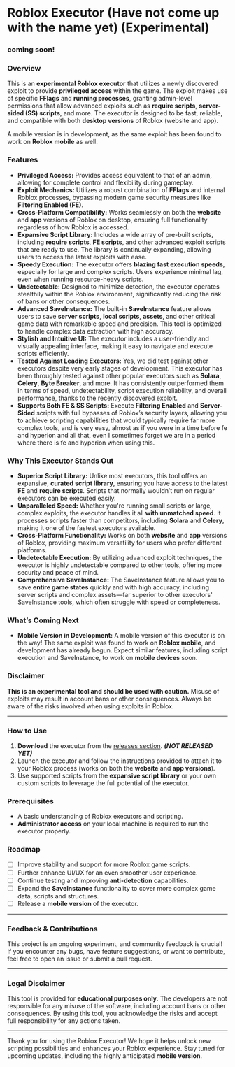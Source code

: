 # Roblox Executor (Have not come up with the name yet) (Experimental)

### coming soon!

### Overview

This is an **experimental Roblox executor** that utilizes a newly discovered exploit to provide **privileged access** within the game. The exploit makes use of specific **FFlags** and **running processes**, granting admin-level permissions that allow advanced exploits such as **require scripts**, **server-sided (SS) scripts**, and more. The executor is designed to be fast, reliable, and compatible with both **desktop versions** of Roblox (website and app). 

A mobile version is in development, as the same exploit has been found to work on **Roblox mobile** as well.

### Features

- **Privileged Access:** Provides access equivalent to that of an admin, allowing for complete control and flexibility during gameplay.
- **Exploit Mechanics:** Utilizes a robust combination of **FFlags** and internal Roblox processes, bypassing modern game security measures like **Filtering Enabled (FE)**.
- **Cross-Platform Compatibility:** Works seamlessly on both the **website** and **app** versions of Roblox on desktop, ensuring full functionality regardless of how Roblox is accessed.
- **Expansive Script Library:** Includes a wide array of pre-built scripts, including **require scripts**, **FE scripts**, and other advanced exploit scripts that are ready to use. The library is continually expanding, allowing users to access the latest exploits with ease.
- **Speedy Execution:** The executor offers **blazing fast execution speeds**, especially for large and complex scripts. Users experience minimal lag, even when running resource-heavy scripts.
- **Undetectable:** Designed to minimize detection, the executor operates stealthily within the Roblox environment, significantly reducing the risk of bans or other consequences.
- **Advanced SaveInstance:** The built-in **SaveInstance** feature allows users to save **server scripts**, **local scripts**, **assets**, and other critical game data with remarkable speed and precision. This tool is optimized to handle complex data extraction with high accuracy.
- **Stylish and Intuitive UI:** The executor includes a user-friendly and visually appealing interface, making it easy to navigate and execute scripts efficiently.
- **Tested Against Leading Executors:** Yes,  we did test against other executors despite very early stages of development. This executor has been throughly tested against other popular executors such as **Solara**, **Celery**, **Byte Breaker**, and more. It has consistently outperformed them in terms of speed, undetectability, script execution reliability, and overall performance, thanks to the recently discovered exploit.
- **Supports Both FE & SS Scripts:** Execute **Filtering Enabled** and **Server-Sided** scripts with full bypasses of Roblox’s security layers, allowing you to achieve scripting capabilities that would typically require far more complex tools, and is very easy, almost as if you were in a time before fe and hyperion and all that, even I sometimes forget we are in a period where there is fe and hyperion when using this.

### Why This Executor Stands Out

- **Superior Script Library:** Unlike most executors, this tool offers an expansive, **curated script library**, ensuring you have access to the latest **FE** and **require scripts**. Scripts that normally wouldn’t run on regular executors can be executed easily.
- **Unparalleled Speed:** Whether you're running small scripts or large, complex exploits, the executor handles it all **with unmatched speed**. It processes scripts faster than competitors, including **Solara** and **Celery**, making it one of the fastest executors available.
- **Cross-Platform Functionality:** Works on both **website** and **app** versions of Roblox, providing maximum versatility for users who prefer different platforms.
- **Undetectable Execution:** By utilizing advanced exploit techniques, the executor is highly undetectable compared to other tools, offering more security and peace of mind.
- **Comprehensive SaveInstance:** The SaveInstance feature allows you to save **entire game states** quickly and with high accuracy, including server scripts and complex assets—far superior to other executors' SaveInstance tools, which often struggle with speed or completeness.

### What’s Coming Next

- **Mobile Version in Development:** A mobile version of this executor is on the way! The same exploit was found to work on **Roblox mobile**, and development has already begun. Expect similar features, including script execution and SaveInstance, to work on **mobile devices** soon.

### Disclaimer
**This is an experimental tool and should be used with caution.** Misuse of exploits may result in account bans or other consequences. Always be aware of the risks involved when using exploits in Roblox.

---

### How to Use

1. **Download** the executor from the [releases section](#). ***(NOT RELEASED YET)***
2. Launch the executor and follow the instructions provided to attach it to your Roblox process (works on both the **website** and **app versions**).
3. Use supported scripts from the **expansive script library** or your own custom scripts to leverage the full potential of the executor.

### Prerequisites

- A basic understanding of Roblox executors and scripting.
- **Administrator access** on your local machine is required to run the executor properly.

### Roadmap

- [ ] Improve stability and support for more Roblox game scripts.
- [ ] Further enhance UI/UX for an even smoother user experience.
- [ ] Continue testing and improving **anti-detection** capabilities.
- [ ] Expand the **SaveInstance** functionality to cover more complex game data, scripts and structures.
- [ ] Release a **mobile version** of the executor.

---

### Feedback & Contributions

This project is an ongoing experiment, and community feedback is crucial! If you encounter any bugs, have feature suggestions, or want to contribute, feel free to open an issue or submit a pull request.

---

### Legal Disclaimer

This tool is provided for **educational purposes only**. The developers are not responsible for any misuse of the software, including account bans or other consequences. By using this tool, you acknowledge the risks and accept full responsibility for any actions taken.

---

Thank you for using the Roblox Executor! We hope it helps unlock new scripting possibilities and enhances your Roblox experience. Stay tuned for upcoming updates, including the highly anticipated **mobile version**.
